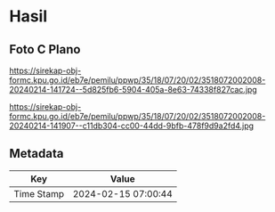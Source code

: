 # Hasil

## Foto C Plano

https://sirekap-obj-formc.kpu.go.id/eb7e/pemilu/ppwp/35/18/07/20/02/3518072002008-20240214-141724--5d825fb6-5904-405a-8e63-74338f827cac.jpg

https://sirekap-obj-formc.kpu.go.id/eb7e/pemilu/ppwp/35/18/07/20/02/3518072002008-20240214-141907--c11db304-cc00-44dd-9bfb-478f9d9a2fd4.jpg


## Metadata

| Key        | Value               |
| ---------- | ------------------- |
| Time Stamp | 2024-02-15 07:00:44 |



